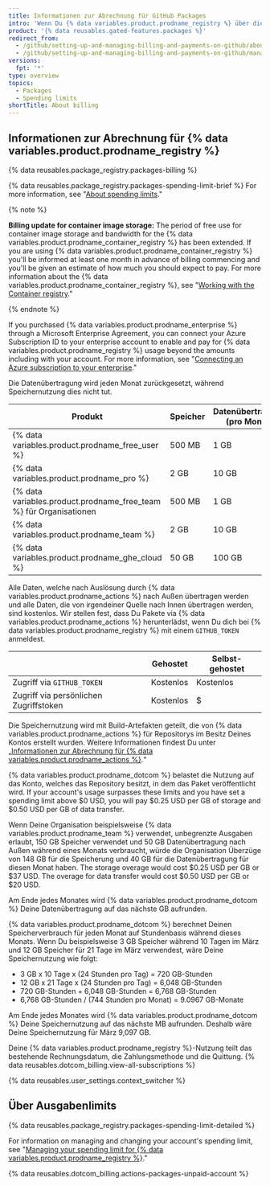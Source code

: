 ```yaml
---
title: Informationen zur Abrechnung für GitHub Packages
intro: 'Wenn Du {% data variables.product.prodname_registry %} über die in Deinem Konto definierten Kontingente für Speicher oder Datenübertragung verwenden möchtest, wird Dir die zusätzliche Nutzung in Rechnung gestellt.'
product: '{% data reusables.gated-features.packages %}'
redirect_from:
  - /github/setting-up-and-managing-billing-and-payments-on-github/about-billing-for-github-packages
  - /github/setting-up-and-managing-billing-and-payments-on-github/managing-billing-for-github-packages/about-billing-for-github-packages
versions:
  fpt: '*'
type: overview
topics:
  - Packages
  - Spending limits
shortTitle: About billing
---
```


## Informationen zur Abrechnung für {% data variables.product.prodname_registry %}

{% data reusables.package_registry.packages-billing %}

{% data reusables.package_registry.packages-spending-limit-brief %} For more information, see "[About spending limits](#about-spending-limits)."

{% note %}

**Billing update for container image storage:** The period of free use for container image storage and bandwidth for the {% data variables.product.prodname_container_registry %} has been extended. If you are using {% data variables.product.prodname_container_registry %} you'll be informed at least one month in advance of billing commencing and you'll be given an estimate of how much you should expect to pay. For more information about the {% data variables.product.prodname_container_registry %}, see "[Working with the Container registry](/packages/working-with-a-github-packages-registry/working-with-the-container-registry)."

{% endnote %}

If you purchased {% data variables.product.prodname_enterprise %} through a Microsoft Enterprise Agreement, you can connect your Azure Subscription ID to your enterprise account to enable and pay for {% data variables.product.prodname_registry %} usage beyond the amounts including with your account. For more information, see "[Connecting an Azure subscription to your enterprise](/github/setting-up-and-managing-your-enterprise/connecting-an-azure-subscription-to-your-enterprise)."

Die Datenübertragung wird jeden Monat zurückgesetzt, während Speichernutzung dies nicht tut.

| Produkt                                                              | Speicher | Datenübertragung (pro Monat) |
| -------------------------------------------------------------------- | -------- | ---------------------------- |
| {% data variables.product.prodname_free_user %}                    | 500 MB   | 1 GB                         |
| {% data variables.product.prodname_pro %}                            | 2 GB     | 10 GB                        |
| {% data variables.product.prodname_free_team %} für Organisationen | 500 MB   | 1 GB                         |
| {% data variables.product.prodname_team %}                           | 2 GB     | 10 GB                        |
| {% data variables.product.prodname_ghe_cloud %}                    | 50 GB    | 100 GB                       |

Alle Daten, welche nach Auslösung durch {% data variables.product.prodname_actions %} nach Außen übertragen werden und alle Daten, die von irgendeiner Quelle nach Innen übertragen werden, sind kostenlos. Wir stellen fest, dass Du Pakete via {% data variables.product.prodname_actions %} herunterlädst, wenn Du dich bei {% data variables.product.prodname_registry %} mit einem `GITHUB_TOKEN` anmeldest.

|                                        | Gehostet  | Selbst-gehostet |
| -------------------------------------- | --------- | --------------- |
| Zugriff via `GITHUB_TOKEN`             | Kostenlos | Kostenlos       |
| Zugriff via persönlichen Zugriffstoken | Kostenlos | $               |

Die Speichernutzung wird mit Build-Artefakten geteilt, die von {% data variables.product.prodname_actions %} für Repositorys im Besitz Deines Kontos erstellt wurden. Weitere Informationen findest Du unter „[Informationen zur Abrechnung für {% data variables.product.prodname_actions %}](/billing/managing-billing-for-github-actions/about-billing-for-github-actions).“

{% data variables.product.prodname_dotcom %} belastet die Nutzung auf das Konto, welches das Repository besitzt, in dem das Paket veröffentlicht wird. If your account's usage surpasses these limits and you have set a spending limit above $0 USD, you will pay $0.25 USD per GB of storage and $0.50 USD per GB of data transfer.

Wenn Deine Organisation beispielsweise {% data variables.product.prodname_team %} verwendet, unbegrenzte Ausgaben erlaubt, 150 GB Speicher verwendet und 50 GB Datenübertragung nach Außen während eines Monats verbraucht, würde die Organisation Überzüge von 148 GB für die Speicherung und 40 GB für die Datenübertragung für diesen Monat haben. The storage overage would cost $0.25 USD per GB or $37 USD. The overage for data transfer would cost $0.50 USD per GB or $20 USD.

Am Ende jedes Monates wird {% data variables.product.prodname_dotcom %} Deine Datenübertragung auf das nächste GB aufrunden.

{% data variables.product.prodname_dotcom %} berechnet Deinen Speicherverbrauch für jeden Monat auf Stundenbasis während dieses Monats. Wenn Du beispielsweise 3 GB Speicher während 10 Tagen im März und 12 GB Speicher für 21 Tage im März verwendest, wäre Deine Speichernutzung wie folgt:

- 3 GB x 10 Tage x (24 Stunden pro Tag) = 720 GB-Stunden
- 12 GB x 21 Tage x (24 Stunden pro Tag) = 6,048 GB-Stunden
- 720 GB-Stunden + 6,048 GB-Stunden = 6,768 GB-Stunden
- 6,768 GB-Stunden / (744 Stunden pro Monat) = 9.0967 GB-Monate

Am Ende jedes Monates wird {% data variables.product.prodname_dotcom %} Deine Speichernutzung auf das nächste MB aufrunden. Deshalb wäre Deine Speichernutzung für März 9,097 GB.

Deine {% data variables.product.prodname_registry %}-Nutzung teilt das bestehende Rechnungsdatum, die Zahlungsmethode und die Quittung. {% data reusables.dotcom_billing.view-all-subscriptions %}

{% data reusables.user_settings.context_switcher %}

## Über Ausgabenlimits

{% data reusables.package_registry.packages-spending-limit-detailed %}

For information on managing and changing your account's spending limit, see "[Managing your spending limit for {% data variables.product.prodname_registry %}](/billing/managing-billing-for-github-packages/managing-your-spending-limit-for-github-packages)."

{% data reusables.dotcom_billing.actions-packages-unpaid-account %}
